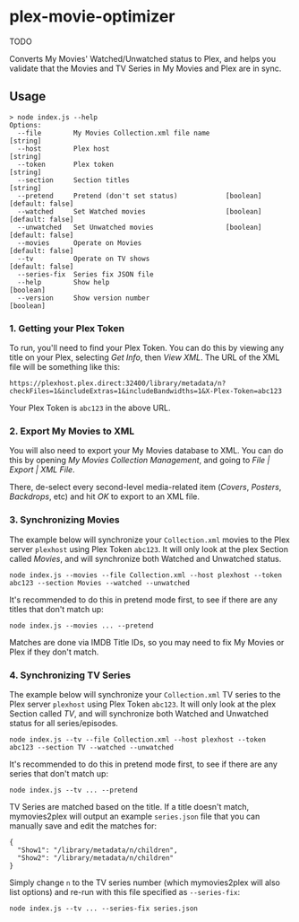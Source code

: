 # plex-movie-optimizer
TODO

Converts My Movies' Watched/Unwatched status to Plex, and helps you validate
that the Movies and TV Series in My Movies and Plex are in sync.

## Usage

```
> node index.js --help
Options:
  --file        My Movies Collection.xml file name                      [string]
  --host        Plex host                                               [string]
  --token       Plex token                                              [string]
  --section     Section titles                                          [string]
  --pretend     Pretend (don't set status)            [boolean] [default: false]
  --watched     Set Watched movies                    [boolean] [default: false]
  --unwatched   Set Unwatched movies                  [boolean] [default: false]
  --movies      Operate on Movies                               [default: false]
  --tv          Operate on TV shows                             [default: false]
  --series-fix  Series fix JSON file
  --help        Show help                                              [boolean]
  --version     Show version number                                    [boolean]
```

### 1. Getting your Plex Token

To run, you'll need to find your Plex Token.  You can do this by viewing
any title on your Plex, selecting _Get Info_, then _View XML_.  The URL of the
XML file will be something like this:

```
https://plexhost.plex.direct:32400/library/metadata/n?checkFiles=1&includeExtras=1&includeBandwidths=1&X-Plex-Token=abc123
```

Your Plex Token is `abc123` in the above URL.

### 2. Export My Movies to XML

You will also need to export your My Movies database to XML.  You can do this by
opening _My Movies Collection Management_, and going to _File | Export | XML File_.

There, de-select every second-level media-related item (_Covers_, _Posters_, _Backdrops_, etc)
and hit _OK_ to export to an XML file.

### 3. Synchronizing Movies

The example below will synchronize your `Collection.xml` movies to the Plex server
`plexhost` using Plex Token `abc123`.  It will only look at the plex Section called
_Movies_, and will synchronize both Watched and Unwatched status.

```
node index.js --movies --file Collection.xml --host plexhost --token abc123 --section Movies --watched --unwatched
```

It's recommended to do this in pretend mode first, to see if there are any titles
that don't match up:

```
node index.js --movies ... --pretend
```

Matches are done via IMDB Title IDs, so you may need to fix My Movies or Plex
if they don't match.

### 4. Synchronizing TV Series

The example below will synchronize your `Collection.xml` TV series to the Plex server
`plexhost` using Plex Token `abc123`.  It will only look at the plex Section called
_TV_, and will synchronize both Watched and Unwatched status for all series/episodes.

```
node index.js --tv --file Collection.xml --host plexhost --token abc123 --section TV --watched --unwatched
```

It's recommended to do this in pretend mode first, to see if there are any series
that don't match up:

```
node index.js --tv ... --pretend
```

TV Series are matched based on the title.  If a title doesn't match, mymovies2plex
will output an example `series.json` file that you can manually save and
edit the matches for:

```
{
  "Show1": "/library/metadata/n/children",
  "Show2": "/library/metadata/n/children"
}
```

Simply change `n` to the TV series number (which mymovies2plex will also list options)
and re-run with this file specified as `--series-fix`:

```
node index.js --tv ... --series-fix series.json
```
